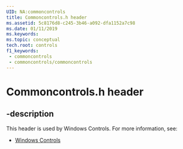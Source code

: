 ```yaml
---
UID: NA:commoncontrols
title: Commoncontrols.h header
ms.assetid: 5c8176d8-c245-3b46-a092-dfa1152a7c98
ms.date: 01/11/2019
ms.keywords: 
ms.topic: conceptual
tech.root: controls
f1_keywords:
 - commoncontrols
 - commoncontrols/commoncontrols
---
```


# Commoncontrols.h header


## -description

This header is used by Windows Controls. For more information, see:

- [Windows Controls](../_controls/index.md)

